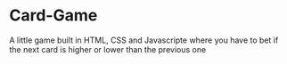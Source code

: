 # Card-Game
A little game built in HTML, CSS and Javascripte where you have to bet if the next card is higher or lower than the previous one
